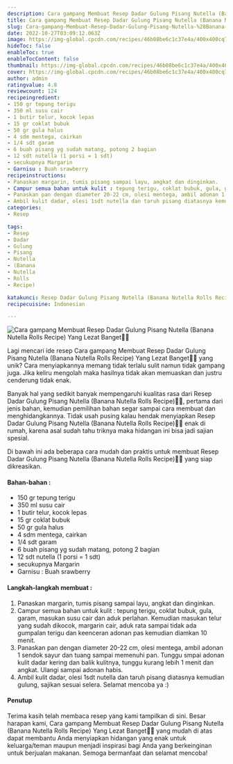 ```yaml
---
description: Cara gampang Membuat Resep Dadar Gulung Pisang Nutella (Banana Nutella Rolls Recipe) Yang Lezat Banget"
title: Cara gampang Membuat Resep Dadar Gulung Pisang Nutella (Banana Nutella Rolls Recipe) Yang Lezat Banget
slug: Cara-gampang-Membuat-Resep-Dadar-Gulung-Pisang-Nutella-%28Banana-Nutella-Rolls-Recipe%29-Yang-Lezat-Banget
date: 2022-10-27T03:09:12.063Z
image: https://img-global.cpcdn.com/recipes/46b08be6c1c37e4a/400x400cq70/photo.jpg
hideToc: false
enableToc: true
enableTocContent: false
thumbnail: https://img-global.cpcdn.com/recipes/46b08be6c1c37e4a/400x400cq70/photo.jpg
cover: https://img-global.cpcdn.com/recipes/46b08be6c1c37e4a/400x400cq70/photo.jpg
author: admin
ratingvalue: 4.8
reviewcount: 124
recipeingredient:
- 150 gr tepung terigu
- 350 ml susu cair
- 1 butir telur, kocok lepas
- 15 gr coklat bubuk
- 50 gr gula halus
- 4 sdm mentega, cairkan
- 1/4 sdt garam
- 6 buah pisang yg sudah matang, potong 2 bagian
- 12 sdt nutella (1 porsi = 1 sdt)
- secukupnya Margarin
- Garnisu : Buah srawberry
recipeinstructions:
- Panaskan margarin, tumis pisang sampai layu, angkat dan dinginkan.
- Campur semua bahan untuk kulit : tepung terigu, coklat bubuk, gula, garam, masukan susu cair dan aduk perlahan. Kemudian masukan telur yang sudah dikocok, margarin cair, aduk rata sampai tidak ada gumpalan terigu dan keenceran adonan pas kemudian diamkan 10 menit.
- Panaskan pan dengan diameter 20-22 cm, olesi mentega, ambil adonan 1 sendok sayur dan tuang sampai memenuhi pan. Tunggu smpai adonan kulit dadar kering dan balik kulitnya, tunggu kurang lebih 1 menit dan angkat. Ulangi sampai adonan habis.
- Ambil kulit dadar, olesi 1sdt nutella dan taruh pisang diatasnya kemudian gulung, sajikan sesuai selera. Selamat mencoba ya :)
categories:
- Resep

tags:
- Resep
- Dadar
- Gulung
- Pisang
- Nutella
- (Banana
- Nutella
- Rolls
- Recipe)

katakunci: Resep Dadar Gulung Pisang Nutella (Banana Nutella Rolls Recipe)
recipecuisine: Indonesian

---
```


![Cara gampang Membuat Resep Dadar Gulung Pisang Nutella (Banana Nutella Rolls Recipe) Yang Lezat Banget👩‍🍳](https://img-global.cpcdn.com/recipes/46b08be6c1c37e4a/400x400cq70/photo.jpg)

Lagi mencari ide resep Cara gampang Membuat Resep Dadar Gulung Pisang Nutella (Banana Nutella Rolls Recipe) Yang Lezat Banget👩‍🍳 yang unik? Cara menyiapkannya memang tidak terlalu sulit namun tidak gampang juga. Jika keliru mengolah maka hasilnya tidak akan memuaskan dan justru cenderung tidak enak.

Banyak hal yang sedikit banyak mempengaruhi kualitas rasa dari Resep Dadar Gulung Pisang Nutella (Banana Nutella Rolls Recipe)👩‍🍳, pertama dari jenis bahan, kemudian pemilihan bahan segar sampai cara membuat dan menghidangkannya. Tidak usah pusing kalau hendak menyiapkan Resep Dadar Gulung Pisang Nutella (Banana Nutella Rolls Recipe)👩‍🍳 enak di rumah, karena asal sudah tahu triknya maka hidangan ini bisa jadi sajian spesial.

Di bawah ini ada beberapa cara mudah dan praktis untuk membuat Resep Dadar Gulung Pisang Nutella (Banana Nutella Rolls Recipe)👩‍🍳 yang siap dikreasikan.

<!--inarticleads1-->

#### Bahan-bahan :

- 150 gr tepung terigu
- 350 ml susu cair
- 1 butir telur, kocok lepas
- 15 gr coklat bubuk
- 50 gr gula halus
- 4 sdm mentega, cairkan
- 1/4 sdt garam
- 6 buah pisang yg sudah matang, potong 2 bagian
- 12 sdt nutella (1 porsi = 1 sdt)
- secukupnya Margarin
- Garnisu : Buah srawberry

<!--inarticleads2-->

#### Langkah-langkah membuat :

1. Panaskan margarin, tumis pisang sampai layu, angkat dan dinginkan.
1. Campur semua bahan untuk kulit : tepung terigu, coklat bubuk, gula, garam, masukan susu cair dan aduk perlahan. Kemudian masukan telur yang sudah dikocok, margarin cair, aduk rata sampai tidak ada gumpalan terigu dan keenceran adonan pas kemudian diamkan 10 menit.
1. Panaskan pan dengan diameter 20-22 cm, olesi mentega, ambil adonan 1 sendok sayur dan tuang sampai memenuhi pan. Tunggu smpai adonan kulit dadar kering dan balik kulitnya, tunggu kurang lebih 1 menit dan angkat. Ulangi sampai adonan habis.
1. Ambil kulit dadar, olesi 1sdt nutella dan taruh pisang diatasnya kemudian gulung, sajikan sesuai selera. Selamat mencoba ya :)

#### Penutup

Terima kasih telah membaca resep yang kami tampilkan di sini. Besar harapan kami, Cara gampang Membuat Resep Dadar Gulung Pisang Nutella (Banana Nutella Rolls Recipe) Yang Lezat Banget👩‍🍳 yang mudah di atas dapat membantu Anda menyiapkan hidangan yang enak untuk keluarga/teman maupun menjadi inspirasi bagi Anda yang berkeinginan untuk berjualan makanan. Semoga bermanfaat dan selamat mencoba!